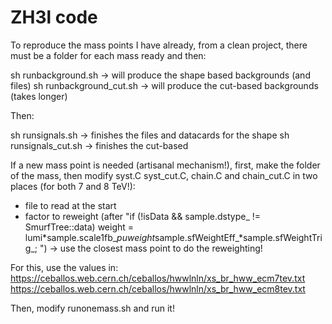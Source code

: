 ZH3l  code
====

To reproduce the mass points I have already, from a clean project, there must be
a folder for each mass ready and then:

sh runbackground.sh  -> will produce the shape based backgrounds (and files)
sh runbackground_cut.sh -> will produce the cut-based backgrounds (takes longer)

Then:

sh runsignals.sh -> finishes the files and datacards for the shape
sh runsignals_cut.sh -> finishes the cut-based 

If a new mass point is needed (artisanal mechanism!), first, make the folder of
the mass, then modify syst.C syst_cut.C, chain.C and chain_cut.C in two places
(for both 7 and 8 TeV!):
- file to read at the start
- factor to reweight (after "if (!isData && sample.dstype_ != SmurfTree::data)
weight =
lumi*sample.scale1fb_*puweight*sample.sfWeightEff_*sample.sfWeightTrig_;  ")
-> use the closest mass point to do the reweighting!

For this, use the values in:
https://ceballos.web.cern.ch/ceballos/hwwlnln/xs_br_hww_ecm7tev.txt
https://ceballos.web.cern.ch/ceballos/hwwlnln/xs_br_hww_ecm8tev.txt

Then, modify runonemass.sh and run it!

  
   


